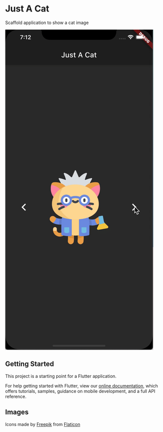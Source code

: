 # Just A Cat

Scaffold application to show a cat image

![](example.gif)

## Getting Started

This project is a starting point for a Flutter application.

For help getting started with Flutter, view our
[online documentation](https://flutter.dev/docs), which offers tutorials,
samples, guidance on mobile development, and a full API reference.

## Images
Icons made by [Freepik](https://www.flaticon.com/br/autores/freepik) from [Flaticon](www.flaticon.com)
